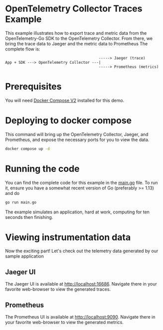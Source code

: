 # OpenTelemetry Collector Traces Example

This example illustrates how to export trace and metric data from the
OpenTelemetry-Go SDK to the OpenTelemetry Collector. From there, we bring the
trace data to Jaeger and the metric data to Prometheus
The complete flow is:

```
                                          -----> Jaeger (trace)
App + SDK ---> OpenTelemetry Collector ---|
                                          -----> Prometheus (metrics)
```

# Prerequisites

You will need [Docker Compose V2](https://docs.docker.com/compose/) installed for this demo.

# Deploying to docker compose

This command will bring up the OpenTelemetry Collector, Jaeger, and Prometheus, and
expose the necessary ports for you to view the data.

```bash
docker compose up -d
```

# Running the code

You can find the complete code for this example in the [main.go](./main.go)
file. To run it, ensure you have a somewhat recent version of Go (preferably >=
1.13) and do

```bash
go run main.go
```

The example simulates an application, hard at work, computing for ten seconds
then finishing.

# Viewing instrumentation data

Now the exciting part! Let's check out the telemetry data generated by our
sample application

## Jaeger UI

The Jaeger UI is available at
[http://localhost:16686](http://localhost:16686). Navigate there in your favorite
web-browser to view the generated traces.

## Prometheus

The Prometheus UI is available at
[http://localhost:9090](http://localhost:9090). Navigate there in your favorite
web-browser to view the generated metrics.
